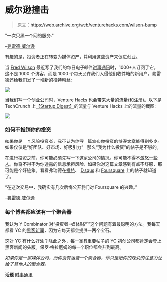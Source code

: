 # 威尔逊撞击

> 原文：<https://web.archive.org/web/venturehacks.com/wilson-bump>

"一次只黑一个网络服务."

–[弗雷德·威尔逊](https://web.archive.org/web/20221006045712/http://www.avc.com/a_vc/2010/04/venture-hacks-daily-newsletter.html#comment-47851831)

有趣的是，投资者正在转变为媒体资产，并利用这些资产来促进创业。

当 [Fred Wilson](https://web.archive.org/web/20221006045712/http://www.avc.com/a_vc/2010/04/venture-hacks-daily-newsletter.html) 最近写了我们的每日电子邮件[时事通讯](/web/20221006045712/https://venturehacks.com/articles/best-advice)时，1000+人订阅了它。这不是 1000 个访客，而是 1000 个每天允许我们入侵他们收件箱的新用户。弗雷德还给我们发了一堆新的推特粉丝:

![](img/6b37c8af811c3cc0af7f44cc205be02a.png)

当我们写一个创业公司时，Venture Hacks 也会带来大量的流量(和注册)。以下是 TechCrunch 上[【Startup Digest】](https://web.archive.org/web/20221006045712/http://thestartupdigest.com/)的流量与 Venture Hacks 上的流量的截图:

![](img/8a766a2ec2f67ec1bd612b3ec4adfa01.png)

### 如何不推销你的投资

如果你是一个风险投资者，我不认为你写一篇宣布你投资的博客文章能得到多少。如果仅仅是“好团队、好市场、好吸引力”，那么“我为什么投资”的帖子是不够的。

在进行投资之前，你可能必须先写一下这家公司的情况。你可能不得不[激怒一些人](https://web.archive.org/web/20221006045712/http://www.avc.com/a_vc/2010/04/the-twitter-platform.html)。你将不得不为你透露的信息承担风险。如果你对这篇文章感到有点不舒服，那可能是个好迹象。看看弗瑞德在[推特](https://web.archive.org/web/20221006045712/http://www.google.com/search?num=20&hl=en&safe=strict&q=site%3Ahttp%3A%2F%2Fwww.avc.com+twitter&aq=f&aqi=&aql=&oq=&gs_rfai=)、 [Disqus](https://web.archive.org/web/20221006045712/http://www.google.com/search?num=20&hl=en&safe=strict&q=site%3Ahttp%3A%2F%2Fwww.avc.com+disqus&aq=f&aqi=&aql=&oq=&gs_rfai=) 和 [Foursquare](https://web.archive.org/web/20221006045712/http://www.google.com/search?hl=en&q=site%3Ahttp%3A//www.avc.com%20foursquare&aq=f&oq=) 上的帖子就知道了。

“在这次交易中，我确实有几次后悔公开我们对 Foursquare 的兴趣。”

–[弗雷德·威尔逊](https://web.archive.org/web/20221006045712/http://www.avc.com/a_vc/2009/09/the-foursquare-crush.html)

### 每个博客都应该有一个聚合器

我认为 Y Combinator 对“投资者=媒体财产”这个问题有着最聪明的方法。我每天都看 YC 的[黑客新闻](https://web.archive.org/web/20221006045712/http://news.ycombinator.com/)，因为它每天都会提供一两个宝石。

这对 YC 有什么好处？除此之外，每一家有重要帖子的 YC 初创公司都肯定会登上黑客新闻的头版。保罗·格拉厄姆的每一个职位都会升到最高。

*如果你是一家媒体公司，而你没有运营一个聚合器，你只是把你的观众的注意力让给了其他人的聚合器。*

**话题** [时事通讯](https://web.archive.org/web/20221006045712/https://venturehacks.com/topics/newsletter)